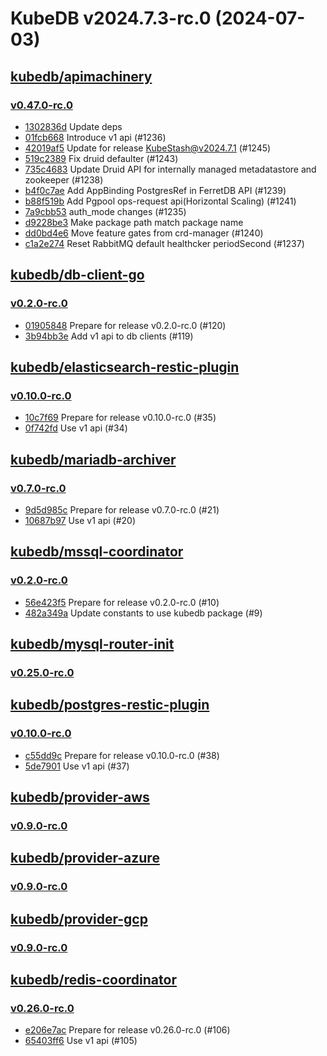 # KubeDB v2024.7.3-rc.0 (2024-07-03)


## [kubedb/apimachinery](https://github.com/kubedb/apimachinery)

### [v0.47.0-rc.0](https://github.com/kubedb/apimachinery/releases/tag/v0.47.0-rc.0)

- [1302836d](https://github.com/kubedb/apimachinery/commit/1302836dc) Update deps
- [01fcb668](https://github.com/kubedb/apimachinery/commit/01fcb6683) Introduce v1 api (#1236)
- [42019af5](https://github.com/kubedb/apimachinery/commit/42019af5f) Update for release KubeStash@v2024.7.1 (#1245)
- [519c2389](https://github.com/kubedb/apimachinery/commit/519c2389b) Fix druid defaulter (#1243)
- [735c4683](https://github.com/kubedb/apimachinery/commit/735c4683a) Update Druid API for internally managed metadatastore and zookeeper (#1238)
- [b4f0c7ae](https://github.com/kubedb/apimachinery/commit/b4f0c7ae5) Add AppBinding PostgresRef in FerretDB API (#1239)
- [b88f519b](https://github.com/kubedb/apimachinery/commit/b88f519ba) Add Pgpool ops-request api(Horizontal Scaling) (#1241)
- [7a9cbb53](https://github.com/kubedb/apimachinery/commit/7a9cbb53c) auth_mode changes (#1235)
- [d9228be3](https://github.com/kubedb/apimachinery/commit/d9228be31) Make package path match package name
- [dd0bd4e6](https://github.com/kubedb/apimachinery/commit/dd0bd4e6f) Move feature gates from crd-manager (#1240)
- [c1a2e274](https://github.com/kubedb/apimachinery/commit/c1a2e2745) Reset RabbitMQ default healthcker periodSecond (#1237)



## [kubedb/db-client-go](https://github.com/kubedb/db-client-go)

### [v0.2.0-rc.0](https://github.com/kubedb/db-client-go/releases/tag/v0.2.0-rc.0)

- [01905848](https://github.com/kubedb/db-client-go/commit/01905848) Prepare for release v0.2.0-rc.0 (#120)
- [3b94bb3e](https://github.com/kubedb/db-client-go/commit/3b94bb3e) Add v1 api to db clients (#119)



## [kubedb/elasticsearch-restic-plugin](https://github.com/kubedb/elasticsearch-restic-plugin)

### [v0.10.0-rc.0](https://github.com/kubedb/elasticsearch-restic-plugin/releases/tag/v0.10.0-rc.0)

- [10c7f69](https://github.com/kubedb/elasticsearch-restic-plugin/commit/10c7f69) Prepare for release v0.10.0-rc.0 (#35)
- [0f742fd](https://github.com/kubedb/elasticsearch-restic-plugin/commit/0f742fd) Use v1 api (#34)



## [kubedb/mariadb-archiver](https://github.com/kubedb/mariadb-archiver)

### [v0.7.0-rc.0](https://github.com/kubedb/mariadb-archiver/releases/tag/v0.7.0-rc.0)

- [9d5d985c](https://github.com/kubedb/mariadb-archiver/commit/9d5d985c) Prepare for release v0.7.0-rc.0 (#21)
- [10687b97](https://github.com/kubedb/mariadb-archiver/commit/10687b97) Use v1 api (#20)



## [kubedb/mssql-coordinator](https://github.com/kubedb/mssql-coordinator)

### [v0.2.0-rc.0](https://github.com/kubedb/mssql-coordinator/releases/tag/v0.2.0-rc.0)

- [56e423f5](https://github.com/kubedb/mssql-coordinator/commit/56e423f5) Prepare for release v0.2.0-rc.0 (#10)
- [482a349a](https://github.com/kubedb/mssql-coordinator/commit/482a349a) Update constants to use kubedb package (#9)



## [kubedb/mysql-router-init](https://github.com/kubedb/mysql-router-init)

### [v0.25.0-rc.0](https://github.com/kubedb/mysql-router-init/releases/tag/v0.25.0-rc.0)




## [kubedb/postgres-restic-plugin](https://github.com/kubedb/postgres-restic-plugin)

### [v0.10.0-rc.0](https://github.com/kubedb/postgres-restic-plugin/releases/tag/v0.10.0-rc.0)

- [c55dd9c](https://github.com/kubedb/postgres-restic-plugin/commit/c55dd9c) Prepare for release v0.10.0-rc.0 (#38)
- [5de7901](https://github.com/kubedb/postgres-restic-plugin/commit/5de7901) Use v1 api (#37)



## [kubedb/provider-aws](https://github.com/kubedb/provider-aws)

### [v0.9.0-rc.0](https://github.com/kubedb/provider-aws/releases/tag/v0.9.0-rc.0)




## [kubedb/provider-azure](https://github.com/kubedb/provider-azure)

### [v0.9.0-rc.0](https://github.com/kubedb/provider-azure/releases/tag/v0.9.0-rc.0)




## [kubedb/provider-gcp](https://github.com/kubedb/provider-gcp)

### [v0.9.0-rc.0](https://github.com/kubedb/provider-gcp/releases/tag/v0.9.0-rc.0)




## [kubedb/redis-coordinator](https://github.com/kubedb/redis-coordinator)

### [v0.26.0-rc.0](https://github.com/kubedb/redis-coordinator/releases/tag/v0.26.0-rc.0)

- [e206e7ac](https://github.com/kubedb/redis-coordinator/commit/e206e7ac) Prepare for release v0.26.0-rc.0 (#106)
- [65403ff6](https://github.com/kubedb/redis-coordinator/commit/65403ff6) Use v1 api (#105)



